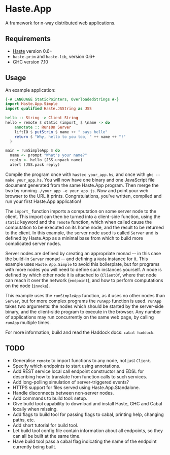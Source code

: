 Haste.App
=========

A framework for n-way distributed web applications.


Requirements
------------
* [Haste](http://haste-lang.org) version 0.6+
* `haste-prim` and `haste-lib`, version 0.6+
* GHC version 7.10


Usage
-----

An example application:

```haskell
{-# LANGUAGE StaticPointers, OverloadedStrings #-}
import Haste.App.Simple
import qualified Haste.JSString as JSS

hello :: String -> Client String
hello = remote $ static (import_ $ \name -> do
    annotate :: RunsOn Server
    liftIO $ putStrLn $ name ++ " says hello"
    return $ "Why, hello to you too, " ++ name ++ "!"
  )

main = runSimpleApp $ do
  name <- prompt "What's your name?"
  reply <- hello (JSS.unpack name)
  alert (JSS.pack reply)
```

Compile the program once with `hastec your_app.hs`, and once with
`ghc --make your_app.hs`. You will now have one binary and one JavaScript file
document generated from the same Haste.App program. Then merge the two by
running `./your_app -e your_app.js`. Now and point your web browser to the URL
it prints. Congratulations, you've written, compiled and run your first
Haste.App application!

The `import_` function imports a computation on some server node to the client.
This import can then be turned into a client-side function, using the `static`
keyword and the `remote` function, which when called cause the computation to
be executed on its home node, and the result to be returned to the client.
In this example, the server node used is called `Server` and is defined by
Haste.App as a minimal base from which to build more complicated server nodes.

Server nodes are defined by creating an appropriate monad -- in this case the
build-in `Server` monad -- and defining a `Node` instance for it. This example
uses `Haste.App.Simple` to avoid this boilerplate, but for programs with more
nodes you will need to define such instances yourself.
A node is defined by which other node it is attached to (`ClientOf`, where that
node can reach it over the network (`endpoint`), and how to perform
computations on the node (`invoke`).

This example uses the `runSimpleApp` function, as it uses no other nodes than
`Server`, but for more complex programs the `runApp` function is used.
`runApp` takes two arguments: the nodes which should be started
by the server-side binary, and the client-side program to execute in the
browser. Any number of applications may run concurrently on the same web page,
by calling `runApp` multiple times.

For more information, build and read the Haddock docs: `cabal haddock`.


TODO
----
* Generalise `remote` to import functions to any node, not just `Client`.
* Specify which endpoints to start using annotations.
* Add REST service local call endpoint constructor and EDSL for describing how
  to translate from function calls to such services.
* Add long-polling simulation of server-triggered events?
* HTTPS support for files served using Haste.App.Standalone.
* Handle disconnects between non-server nodes.
* Add commands to build tool: setup.
* Give build tool capability to download and install Haste, GHC and Cabal
  locally when missing.
* Add flags to build tool for passing flags to cabal, printing help, changing
  paths, etc.
* Add short tutorial for build tool.
* Let build tool config file contain information about all endpoints, so they
  can all be built at the same time.
* Have build tool pass a cabal flag indicating the name of the endpoint
  currently being built.
